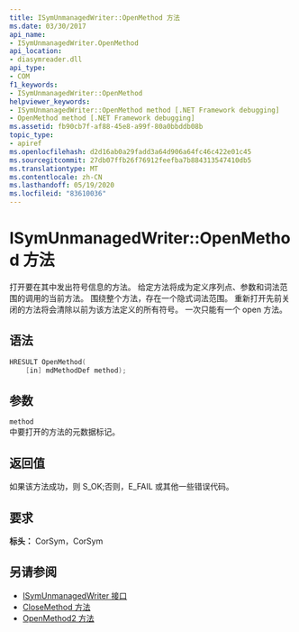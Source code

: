 ```yaml
---
title: ISymUnmanagedWriter::OpenMethod 方法
ms.date: 03/30/2017
api_name:
- ISymUnmanagedWriter.OpenMethod
api_location:
- diasymreader.dll
api_type:
- COM
f1_keywords:
- ISymUnmanagedWriter::OpenMethod
helpviewer_keywords:
- ISymUnmanagedWriter::OpenMethod method [.NET Framework debugging]
- OpenMethod method [.NET Framework debugging]
ms.assetid: fb90cb7f-af88-45e8-a99f-80a0bbddb08b
topic_type:
- apiref
ms.openlocfilehash: d2d16ab0a29fadd3a64d906a64fc46c422e01c45
ms.sourcegitcommit: 27db07ffb26f76912feefba7b884313547410db5
ms.translationtype: MT
ms.contentlocale: zh-CN
ms.lasthandoff: 05/19/2020
ms.locfileid: "83610036"
---
```

# <a name="isymunmanagedwriteropenmethod-method"></a>ISymUnmanagedWriter::OpenMethod 方法
打开要在其中发出符号信息的方法。 给定方法将成为定义序列点、参数和词法范围的调用的当前方法。 围绕整个方法，存在一个隐式词法范围。 重新打开先前关闭的方法将会清除以前为该方法定义的所有符号。 一次只能有一个 open 方法。  
  
## <a name="syntax"></a>语法  
  
```cpp  
HRESULT OpenMethod(  
    [in] mdMethodDef method);  
```  
  
## <a name="parameters"></a>参数  
 `method`  
 中要打开的方法的元数据标记。  
  
## <a name="return-value"></a>返回值  
 如果该方法成功，则 S_OK;否则，E_FAIL 或其他一些错误代码。  
  
## <a name="requirements"></a>要求  
 **标头：** CorSym，CorSym  
  
## <a name="see-also"></a>另请参阅

- [ISymUnmanagedWriter 接口](isymunmanagedwriter-interface.md)
- [CloseMethod 方法](isymunmanagedwriter-closemethod-method.md)
- [OpenMethod2 方法](isymunmanagedwriter3-openmethod2-method.md)
